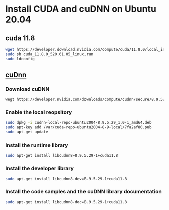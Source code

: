 # Install CUDA and cuDNN on Ubuntu 20.04

## cuda 11.8

```bash
wget https://developer.download.nvidia.com/compute/cuda/11.8.0/local_installers/cuda_11.8.0_520.61.05_linux.run
sudo sh cuda_11.8.0_520.61.05_linux.run
sudo ldconfig
```

## [cuDnn ](https://developer.nvidia.com/cudnn)

### Download cuDNN

```bash
wegt https://developer.nvidia.com/downloads/compute/cudnn/secure/8.9.5/local_installers/11.x/cudnn-local-repo-ubuntu2004-8.9.5.29_1.0-1_amd64.deb/
```

### Enable the local reopsitory

```bash
sudo dpkg -i cudnn-local-repo-ubuntu2004-8.9.5.29_1.0-1_amd64.deb
sudo apt-key add /var/cuda-repo-ubuntu2004-8-9-local/7fa2af80.pub
sudo apt-get update
```

### Install the runtime library

```bash
sudo apt-get install libcudnn8=8.9.5.29-1+cuda11.8
```

### Install the developer library

```bash
sudo apt-get install libcudnn8-dev=8.9.5.29-1+cuda11.8
```

### Install the code samples and the cuDNN library documentation

```bash
sudo apt-get install libcudnn8-doc=8.9.5.29-1+cuda11.8
```
